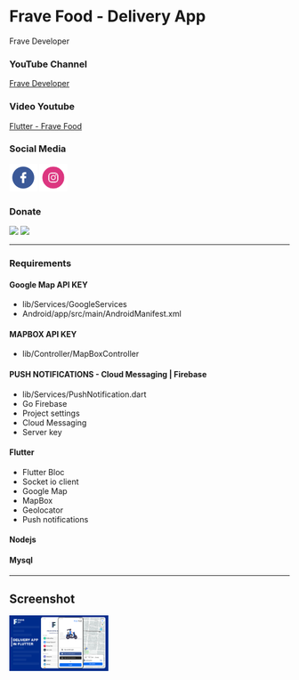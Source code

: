 # Frave Food - Delivery App

Frave Developer

### YouTube Channel
[Frave Developer](https://cutt.ly/pckBg9D)

### Video Youtube
[Flutter - Frave Food](https://youtu.be/KmJEB5Dfam0)

### Social Media
<a href="https://www.facebook.com/fraveDeveloper"><img src="https://github.com/aritraroy/social-icons/blob/master/facebook-icon.png?raw=true" width="50"></a>
<a href="https://www.instagram.com/frave_developer"><img src="https://github.com/aritraroy/social-icons/blob/master/instagram-icon.png?raw=true" width="50"></a>

### Donate
<a href="https://www.buymeacoffee.com/frave"><img src="https://cdn.buymeacoffee.com/buttons/v2/default-yellow.png" width="100"></a>
<a href="https://www.paypal.me/Fpereza"><img src="https://img.flaticon.com/icons/png/512/888/888870.png" width="80"></a>

---
### Requirements

#### Google Map API KEY
-  lib/Services/GoogleServices
-  Android/app/src/main/AndroidManifest.xml

#### MAPBOX API KEY
- lib/Controller/MapBoxController

#### PUSH NOTIFICATIONS - Cloud Messaging | Firebase
- lib/Services/PushNotification.dart
- Go Firebase
- Project settings
- Cloud Messaging
- Server key

#### Flutter
- Flutter Bloc 
- Socket io client
- Google Map
- MapBox
- Geolocator
- Push notifications

#### Nodejs

#### Mysql


---

## Screenshot

<img src="./Screenshot/Delivery-Food-Brinning.png" alt="" height="100">